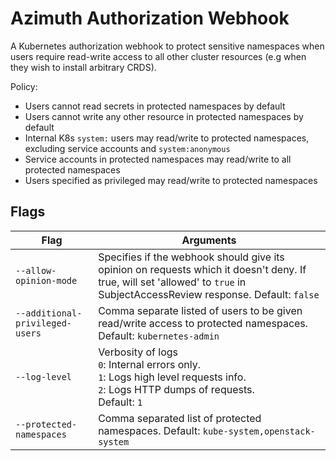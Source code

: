 # Azimuth Authorization Webhook

A Kubernetes authorization webhook to protect sensitive namespaces when users require
read-write access to all other cluster resources (e.g when they wish to install arbitrary CRDS).

Policy:
- Users cannot read secrets in protected namespaces by default
- Users cannot write any other resource in protected namespaces by default
- Internal K8s `system:` users may read/write to protected namespaces, excluding service accounts and `system:anonymous`
- Service accounts in protected namespaces may read/write to all protected namespaces
- Users specified as privileged may read/write to protected namespaces

## Flags
| Flag | Arguments |
| --- | --- |
| `--allow-opinion-mode` | Specifies if the webhook should give its opinion on requests which it doesn't deny. If true, will set 'allowed' to `true` in SubjectAccessReview response. Default: `false` |
| `--additional-privileged-users` | Comma separate listed of users to be given read/write access to protected namespaces. Default: `kubernetes-admin` |
| `--log-level` | Verbosity of logs <br>`0`: Internal errors only. <br>`1`: Logs high level requests info. <br>`2`: Logs HTTP dumps of requests. <br>Default: `1` |
| `--protected-namespaces` | Comma separated list of protected namespaces. Default: `kube-system,openstack-system` |
